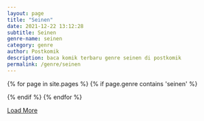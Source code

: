 ```yaml
---
layout: page
title: "Seinen"
date: 2021-12-22 13:12:28
subtitle: Seinen
genre-name: seinen
category: genre
author: Postkomik
description: baca komik terbaru genre seinen di postkomik
permalink: /genre/seinen
---
```


{% for page in site.pages %}
{% if page.genre contains 'seinen' %}

<div class="bs styletere blogBox moreBox" style="display: none;">
    <div class="bsx">
        <a href="{{ site.url }}{{ site.baseurl }}/komik/{{ page.category }}/" title="{{ page.subtitle }}">
            <div class="limit">
                <div class="ply"></div>
                <span class="{{ page.type }}"></span> <span class="colored">{{ page.type }}</span> <img src="{{ page.image }}" class="ts-post-image wp-post-image attachment-medium size-medium" loading="lazy">
            </div>
        </a>
        <div class="bigor">
            <div class="tt">
                <a href="{{ site.baseurl }}/komik/{{ page.category }}/" title="{{ page.subtitle }}">{{ page.subtitle }}</a>
            </div>
            <div class="adds">
				{% for post in site.posts %}
				{% if post.category contains page.category %}
                <a href="{{ post.url | prepend: site.baseurl }}" title="{{ post.subtitle }}{{ post.title }}">
                <div class="epxs">{{ post.title }}</div>
                </a>
                {% endif %}
				{% endfor %} 
            </div>
        </div>
    </div>
</div>

{% endif %}
{% endfor %}
<div id="loadMore" style="">
    <a href="#">Load More</a>
</div>
<script async="async" src="{{ site.baseurl }}/assets/js/loaadmore.js" type="text/javascript"></script>